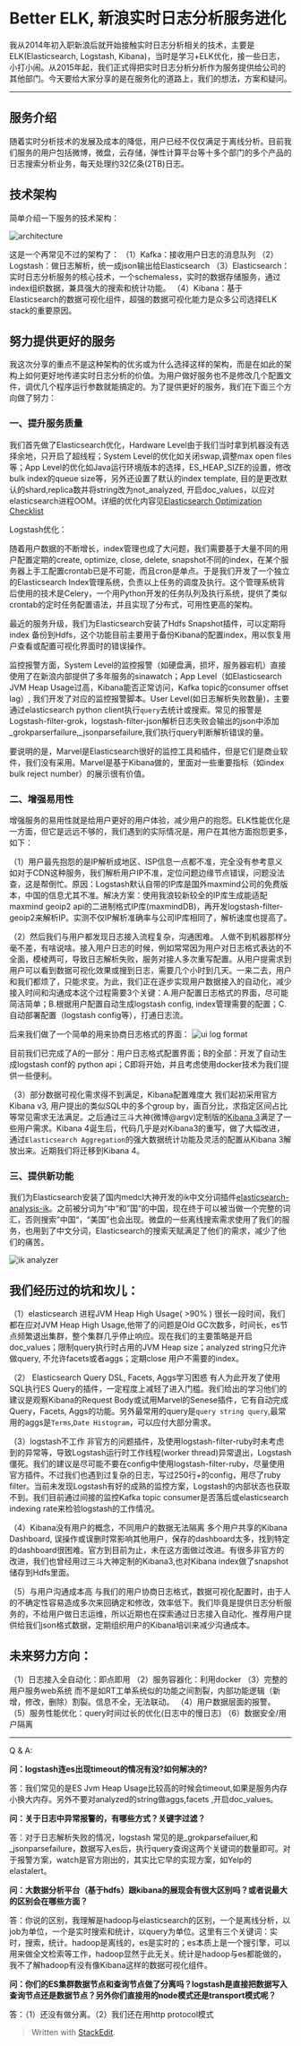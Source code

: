 # Better ELK, 新浪实时日志分析服务进化

我从2014年初入职新浪后就开始接触实时日志分析相关的技术，主要是ELK(Elasticsearch, Logstash, Kibana)，当时是学习+ELK优化，接一些日志，小打小闹。从2015年起，我们正式得把实时日志分析分析作为服务提供给公司的其他部门。今天要给大家分享的是在服务化的道路上，我们的想法，方案和疑问。

---

## 服务介绍

随着实时分析技术的发展及成本的降低，用户已经不仅仅满足于离线分析。目前我们服务的用户包括微博，微盘，云存储，弹性计算平台等十多个部门的多个产品的日志搜索分析业务，每天处理约32亿条(2TB)日志。

## 技术架构

简单介绍一下服务的技术架构：


![architecture](images/better_elk_in_sina_architecture.png)

这是一个再常见不过的架构了：
（1）Kafka：接收用户日志的消息队列
（2）Logstash：做日志解析，统一成json输出给Elasticsearch
（3）Elasticsearch：实时日志分析服务的核心技术，一个schemaless，实时的数据存储服务，通过index组织数据，兼具强大的搜索和统计功能。
（4）Kibana：基于Elasticsearch的数据可视化组件，超强的数据可视化能力是众多公司选择ELK stack的重要原因。

## 努力提供更好的服务

我这次分享的重点不是这种架构的优劣或为什么选择这样的架构，而是在如此的架构上如何更好地传递实时日志分析的价值。为用户做好服务也不是修改几个配置文件，调优几个程序运行参数就能搞定的。为了提供更好的服务，我们在下面三个方向做了努力：

### 一、提升服务质量
我们首先做了Elasticsearch优化，Hardware Level由于我们当时拿到机器没有选择余地，只开启了超线程；System Level的优化如关闭swap,调整max open files等；App Level的优化如Java运行环境版本的选择，ES_HEAP_SIZE的设置，修改bulk index的queue size等，另外还设置了默认的index template, 目的是更改默认的shard,replica数并将string改为not_analyzed, 开启doc_values，以应对elasticsearch进程OOM。详细的优化内容见[Elasticsearch Optimization Checklist](https://github.com/garyelephant/blog/blob/master/elasticsearch_optimization_checklist.md)

Logstash优化：

随着用户数据的不断增长，index管理也成了大问题，我们需要基于大量不同的用户配置定期的create, optimize, close, delete, snapshot不同的index，在某个服务器上手工配置crontab已是不可能，而且cron是单点。于是我们开发了一个独立的Elasticsearch Index管理系统，负责以上任务的调度及执行。这个管理系统背后使用的技术是Celery，一个用Python开发的任务队列及执行系统，提供了类似crontab的定时任务配置语法，并且实现了分布式，可用性更高的架构。

最近的服务升级，我们为Elasticsearch安装了Hdfs Snapshot插件，可以定期将index 备份到Hdfs，这个功能目前主要用于备份Kibana的配置index，用以恢复用户查看或配置可视化界面时的错误操作。

监控报警方面，System Level的监控报警（如硬盘满，损坏，服务器宕机）直接使用了在新浪内部提供了多年服务的sinawatch；App Level（如Elasticsearch JVM Heap Usage过高，Kibana能否正常访问，Kafka topic的consumer offset lag）, 我们开发了对应的监控报警脚本。User Level(如日志解析失败数量)，主要通过elasticsearch python client执行`query`去统计或搜索。常见的报警是Logstash-filter-grok，logstash-filter-json解析日志失败会输出的json中添加_grokparserfailure,_jsonparsefailure,我们执行query判断解析错误的量。

要说明的是，Marvel是Elasticsearch很好的监控工具和插件，但是它们是商业软件，我们没有采用。Marvel是基于Kibana做的，里面对一些重要指标（如index bulk reject number）的展示很有价值。

### 二、增强易用性
增强服务的易用性就是给用户更好的用户体验，减少用户的抱怨。ELK性能优化是一方面，但它是远远不够的，我们遇到的实际情况是，用户在其他方面抱怨更多，如下：

（1）用户最先抱怨的是IP解析成地区、ISP信息一点都不准，完全没有参考意义
如对于CDN这种服务，我们解析用户IP不准，定位问题边缘节点错误，问题没法查，这是帮倒忙。原因：Logstash默认自带的IP库是国外maxmind公司的免费版本，中国的信息尤其不准。解决方案：使用我浪较新较全的IP库生成能适配maxmind geoip2 api的二进制格式IP库(maxmindDB)，再开发logstash-filter-geoip2来解析IP。实测不仅IP解析准确率与公司IP库相同了，解析速度也提高了。

（2）然后我们与用户都发现日志接入流程复杂，沟通困难。
人做不到机器那样分毫不差，有啥说啥。接入用户日志的时候，例如常常因为用户对日志格式表达的不全面，模棱两可，导致日志解析失败，服务对接人多次重写配置。从用户提需求到用户可以看到数据可视化效果或搜到日志，需要几个小时到几天。一来二去，用户和我们都烦了，只能求变。为此，我们正在逐步实现用户数据接入的自动化，减少接入时间和沟通成本这个过程需要3个关键：A.用户配置日志格式的界面，尽可能简洁简单；B.根据用户配置自动生成logstash config, index管理需要的配置；C.自动部署配置（logstash config等），打通日志流。

后来我们做了一个简单的用来协商日志格式的界面：
![ui log format](images/better_elk_in_sina_ui_log_format.png)

目前我们已完成了A的一部分：用户日志格式配置界面；B的全部：开发了自动生成logstash conf的 python api；C即将开始，并且考虑使用docker技术为我们提供一些便利。

（3）部分数据可视化需求得不到满足，Kibana配置难度大
我们起初采用官方Kibana v3, 用户提出的类似SQL中的多个group by，画百分比，求指定区间占比等常见需求无法满足。之后通过三斗大神(微博@argv)定制版的[Kibana 3](https://github.com/chenryn/kibana-authorization)满足了一些用户需求。Kibana 4诞生后，代码几乎是对Kibana3的重写，做了大幅改进，通过`Elasticsearch Aggregation`的强大数据统计功能及灵活的配置从Kibana 3解放出来。近期我们将迁移到Kibana 4。
 

### 三、提供新功能
我们为Elasticsearch安装了国内medcl大神开发的ik中文分词插件[elasticsearch-analysis-ik](https://github.com/medcl/elasticsearch-analysis-ik)。之前被分词为”中“和”国“的中国，现在终于可以被当做一个完整的词汇，否则搜索”中国“，“美国”也会出现。微盘的一些离线搜索需求使用了我们的服务，也用到了中文分词，Elasticsearch的搜索天赋满足了他们的需求，减少了他们的痛苦。

![ik analyzer](images/better_elk_in_sina_ik_analyzer.png)

## 我们经历过的坑和坎儿：

（1）elasticsearch 进程JVM Heap High Usage( >90% )
很长一段时间，我们都在应对JVM Heap High Usage,他带了的问题是Old GC次数多，时间长，es节点频繁退出集群，整个集群几乎停止响应。现在我们的主要策略是开启doc_values；限制query执行时占用的JVM Heap size；analyzed string只允许做query, 不允许facets或者aggs；定期close 用户不需要的index。

（2） Elasticsearch Query DSL, Facets, Aggs学习困惑
有人为此开发了使用SQL执行ES Query的插件，一定程度上减轻了进入门槛。我们给出的学习他们的建议是观察Kibana的Request Body或试用Marvel的Senese插件，它有自动完成Query，Facets, Aggs的功能。另外最常用的query是`query string query`,最常用的aggs是`Terms`,`Date Histogram`，可以应付大部分需求。

（3）logstash不工作
非官方的问题插件，及使用logstash-filter-ruby时未考虑到的异常等，导致Logstash运行时工作线程(worker thread)异常退出，Logstash僵死。我们的建议是尽可能不要在config中使用logstash-filter-ruby，尽量使用官方插件。不过我们也遇到过复杂的日志，写过250行+的config，用尽了ruby filter。当前未发现Logstash有好的成熟的监控方案，Logstash的内部状态也获取不到。我们目前通过间接的监控Kafka topic consumer是否落后或elasticsearch indexing rate来检验logstash的工作情况。

（4）Kibana没有用户的概念，不同用户的数据无法隔离
多个用户共享的Kibana Dashboard, 误操作或误删时常影响其他用户，保存的dashboard太多，找到特定的dashboard很困难。官方到目前为止，未在这方面做过改进。有很多非官方的改进，我们也曾经用过三斗大神定制的Kibana3,也对Kibana index做了snapshot储存到Hdfs里面。

（5）与用户沟通成本高
与我们的用户协商日志格式，数据可视化配置时，由于人的不确定性容易造成多次来回确定和修改，效率低下。我们毕竟是提供日志分析服务的，不给用户做日志运维，所以近期也在探索通过日志接入自动化、推荐用户提供给我们json格式数据，定期组织用户的Kibana培训来减少沟通成本。


## 未来努力方向：
（1）日志接入全自动化：即点即用
（2）服务容器化：利用docker
（3）完整的用户服务web系统
而不是如RT工单系统似的功能之间割裂，内部功能逻辑（新增，修改，删除）割裂。信息不全，无法联动。
（4）用户数据层面的报警。
（5）服务性能优化：query时间过长的优化(日志中的慢日志)
（6）数据安全/用户隔离

---

Q & A:

**问：logstash连es出现timeout的情况有没?如何解决的?**

答：我们常见的是ES Jvm Heap Usage比较高的时候会timeout,如果是服务内存小换大内存。另外不要对analyzed的string做aggs,facets ,开启doc_values。

**问：关于日志中异常报警的，有哪些方式？关键字过滤？**

答：对于日志解析失败的情况，logstash 常见的是_grokparsefailuer,和_jsonparsefailure，数据写入es后，执行query查询这两个关键词的数量即可。对于报警方案，watch是官方刚出的，其实比它早的实现方案，如Yelp的elastalert。

**问：大数据分析平台（基于hdfs）跟kibana的展现会有很大区别吗？或者说最大的区别会在哪些方面？**

答：你说的区别，我理解是hadoop与elasticsearch的区别，一个是离线分析，以job为单位，一个是实时搜索和统计，以query为单位。这里有三个关键词：实时，搜索，统计。hadoop是离线的，es是实时的；es本质上是一个搜引擎，可以用来做全文检索等工作，hadoop显然于此无关。统计是hadoop与es都能做的，我不了解hadoop有没有像Kibana这样的数据可视化组件。

**问：你们的ES集群数据节点和查询节点做了分离吗？logstash是直接把数据写入查询节点还是数据节点？另外你们直接用的node模式还是transport模式呢？**

答：（1）还没有做分离。（2）我们还在用http protocol模式



> Written with [StackEdit](https://stackedit.io/).
